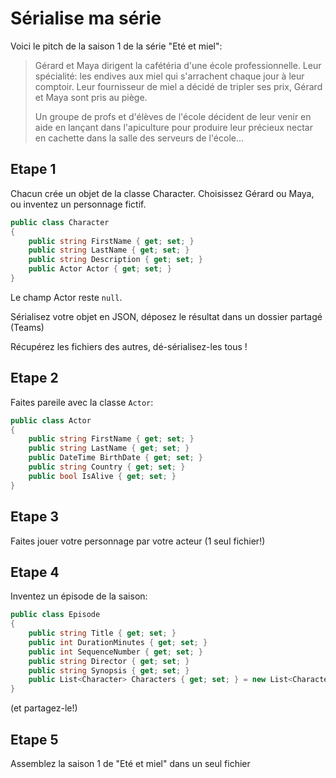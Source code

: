 # Sérialise ma série

Voici le pitch de la saison 1 de la série "Eté et miel":

> Gérard et Maya dirigent la cafétéria d'une école professionnelle. Leur spécialité: les endives aux miel qui s'arrachent chaque jour à leur comptoir. Leur fournisseur de miel a décidé de tripler ses prix, Gérard et Maya sont pris au piège.
>
> Un groupe de profs et d'élèves de l'école décident de leur venir en aide en lançant dans l'apiculture pour produire leur précieux nectar en cachette dans la salle des serveurs de l'école... 

## Etape 1

Chacun crée un objet de la classe Character. Choisissez Gérard ou Maya, ou inventez un personnage fictif.

```csharp
public class Character
{
    public string FirstName { get; set; }
    public string LastName { get; set; }
    public string Description { get; set; }
    public Actor Actor { get; set; }
}
```
Le champ Actor reste `null`.

Sérialisez votre objet en JSON, déposez le résultat dans un dossier partagé (Teams)

Récupérez les fichiers des autres, dé-sérialisez-les tous !

## Etape 2

Faites pareile avec la classe `Actor`:

```csharp
public class Actor
{
    public string FirstName { get; set; }
    public string LastName { get; set; }
    public DateTime BirthDate { get; set; }
    public string Country { get; set; }
    public bool IsAlive { get; set; }
}
```

## Etape 3

Faites jouer votre personnage par votre acteur (1 seul fichier!)

## Etape 4

Inventez un épisode de la saison:

```csharp
public class Episode
{
    public string Title { get; set; }
    public int DurationMinutes { get; set; }
    public int SequenceNumber { get; set; }
    public string Director { get; set; }
    public string Synopsis { get; set; }
    public List<Character> Characters { get; set; } = new List<Character>();
}
```
(et partagez-le!)

## Etape 5

Assemblez la saison 1 de "Eté et miel" dans un seul fichier
